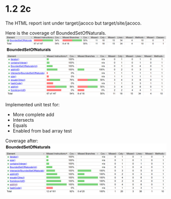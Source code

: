 # 1.2  2c

The HTML report isnt under target/jacoco but target/site/jacoco.

Here is the coverage of BoundedSetOfNaturals.
![BoundedSetOfNaturalsTestCoverage](BoundedSetOfNaturalsTestCoverage.png)
![BoundedSetOfNaturalsTestCoverage](BoundedSetOfNaturalsTestCoverage2.png)

Implemented unit test for:
- More complete add
- Intersects
- Equals
- Enabled from bad array test

Coverage after:
![BoundedSetOfNaturalsTestCoverageAfter](BoundedSetOfNaturalsTestCoverageAfter.png)

